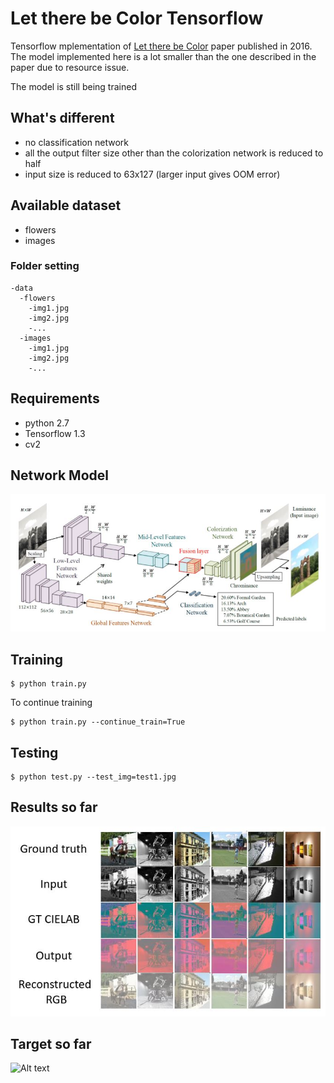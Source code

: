 # Let there be Color Tensorflow

Tensorflow mplementation of [Let there be Color](http://hi.cs.waseda.ac.jp/~iizuka/projects/colorization/en/) paper published in 2016.  
The model implemented here is a lot smaller than the one described in the paper due to resource issue.  

The model is still being trained  

## What's different
* no classification network  
* all the output filter size other than the colorization network is reduced to half  
* input size is reduced to 63x127 (larger input gives OOM error)  

## Available dataset
* flowers
* images

### Folder setting
```
-data
  -flowers
    -img1.jpg
    -img2.jpg
    -...
  -images
    -img1.jpg
    -img2.jpg
    -...  
```

## Requirements
* python 2.7
* Tensorflow 1.3
* cv2

## Network Model
![Alt text](images/network.jpg?raw=true "network")

## Training
```
$ python train.py 
```

To continue training  
```
$ python train.py --continue_train=True
```

## Testing 
```
$ python test.py --test_img=test1.jpg
```


## Results so far
![Alt text](images/training.jpg?raw=true "results")

## Target so far
![Alt text](images/animated.gif?raw=true "animation")
